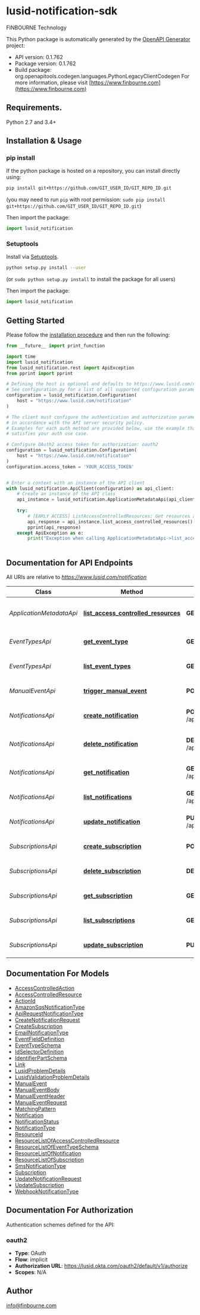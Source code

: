 # lusid-notification-sdk
FINBOURNE Technology

This Python package is automatically generated by the [OpenAPI Generator](https://openapi-generator.tech) project:

- API version: 0.1.762
- Package version: 0.1.762
- Build package: org.openapitools.codegen.languages.PythonLegacyClientCodegen
For more information, please visit [https://www.finbourne.com](https://www.finbourne.com)

## Requirements.

Python 2.7 and 3.4+

## Installation & Usage
### pip install

If the python package is hosted on a repository, you can install directly using:

```sh
pip install git+https://github.com/GIT_USER_ID/GIT_REPO_ID.git
```
(you may need to run `pip` with root permission: `sudo pip install git+https://github.com/GIT_USER_ID/GIT_REPO_ID.git`)

Then import the package:
```python
import lusid_notification
```

### Setuptools

Install via [Setuptools](http://pypi.python.org/pypi/setuptools).

```sh
python setup.py install --user
```
(or `sudo python setup.py install` to install the package for all users)

Then import the package:
```python
import lusid_notification
```

## Getting Started

Please follow the [installation procedure](#installation--usage) and then run the following:

```python
from __future__ import print_function

import time
import lusid_notification
from lusid_notification.rest import ApiException
from pprint import pprint

# Defining the host is optional and defaults to https://www.lusid.com/notification
# See configuration.py for a list of all supported configuration parameters.
configuration = lusid_notification.Configuration(
    host = "https://www.lusid.com/notification"
)

# The client must configure the authentication and authorization parameters
# in accordance with the API server security policy.
# Examples for each auth method are provided below, use the example that
# satisfies your auth use case.

# Configure OAuth2 access token for authorization: oauth2
configuration = lusid_notification.Configuration(
    host = "https://www.lusid.com/notification"
)
configuration.access_token = 'YOUR_ACCESS_TOKEN'


# Enter a context with an instance of the API client
with lusid_notification.ApiClient(configuration) as api_client:
    # Create an instance of the API class
    api_instance = lusid_notification.ApplicationMetadataApi(api_client)
    
    try:
        # [EARLY ACCESS] ListAccessControlledResources: Get resources available for access control
        api_response = api_instance.list_access_controlled_resources()
        pprint(api_response)
    except ApiException as e:
        print("Exception when calling ApplicationMetadataApi->list_access_controlled_resources: %s\n" % e)
    
```

## Documentation for API Endpoints

All URIs are relative to *https://www.lusid.com/notification*

Class | Method | HTTP request | Description
------------ | ------------- | ------------- | -------------
*ApplicationMetadataApi* | [**list_access_controlled_resources**](docs/ApplicationMetadataApi.md#list_access_controlled_resources) | **GET** /api/metadata/access/resources | [EARLY ACCESS] ListAccessControlledResources: Get resources available for access control
*EventTypesApi* | [**get_event_type**](docs/EventTypesApi.md#get_event_type) | **GET** /api/eventtypes/{eventType} | [EXPERIMENTAL] GetEventType: Gets the specified event type schema.
*EventTypesApi* | [**list_event_types**](docs/EventTypesApi.md#list_event_types) | **GET** /api/eventtypes | [EXPERIMENTAL] ListEventTypes: Lists all of the available event types.
*ManualEventApi* | [**trigger_manual_event**](docs/ManualEventApi.md#trigger_manual_event) | **POST** /api/manualevent | [EXPERIMENTAL] TriggerManualEvent: Trigger a manual event.
*NotificationsApi* | [**create_notification**](docs/NotificationsApi.md#create_notification) | **POST** /api/subscriptions/{scope}/{code}/notifications | [EXPERIMENTAL] CreateNotification: Add a Notification to a Subscription.
*NotificationsApi* | [**delete_notification**](docs/NotificationsApi.md#delete_notification) | **DELETE** /api/subscriptions/{scope}/{code}/notifications/{id} | [EXPERIMENTAL] DeleteNotification: Delete a notification for a given subscription.
*NotificationsApi* | [**get_notification**](docs/NotificationsApi.md#get_notification) | **GET** /api/subscriptions/{scope}/{code}/notifications/{id} | [EXPERIMENTAL] GetNotification: Get a notification on a subscription.
*NotificationsApi* | [**list_notifications**](docs/NotificationsApi.md#list_notifications) | **GET** /api/subscriptions/{scope}/{code}/notifications | [EXPERIMENTAL] ListNotifications: List all notifications on a subscription.
*NotificationsApi* | [**update_notification**](docs/NotificationsApi.md#update_notification) | **PUT** /api/subscriptions/{scope}/{code}/notifications/{id} | [EXPERIMENTAL] UpdateNotification: Update a Notification for a Subscription
*SubscriptionsApi* | [**create_subscription**](docs/SubscriptionsApi.md#create_subscription) | **POST** /api/subscriptions | [EXPERIMENTAL] CreateSubscription: Create a new subscription.
*SubscriptionsApi* | [**delete_subscription**](docs/SubscriptionsApi.md#delete_subscription) | **DELETE** /api/subscriptions/{scope}/{code} | [EXPERIMENTAL] DeleteSubscription: Delete a subscription.
*SubscriptionsApi* | [**get_subscription**](docs/SubscriptionsApi.md#get_subscription) | **GET** /api/subscriptions/{scope}/{code} | [EXPERIMENTAL] GetSubscription: Get a subscription.
*SubscriptionsApi* | [**list_subscriptions**](docs/SubscriptionsApi.md#list_subscriptions) | **GET** /api/subscriptions | [EXPERIMENTAL] ListSubscriptions: List subscriptions.
*SubscriptionsApi* | [**update_subscription**](docs/SubscriptionsApi.md#update_subscription) | **PUT** /api/subscriptions/{scope}/{code} | [EXPERIMENTAL] UpdateSubscription: Update an existing subscription.


## Documentation For Models

 - [AccessControlledAction](docs/AccessControlledAction.md)
 - [AccessControlledResource](docs/AccessControlledResource.md)
 - [ActionId](docs/ActionId.md)
 - [AmazonSqsNotificationType](docs/AmazonSqsNotificationType.md)
 - [ApiRequestNotificationType](docs/ApiRequestNotificationType.md)
 - [CreateNotificationRequest](docs/CreateNotificationRequest.md)
 - [CreateSubscription](docs/CreateSubscription.md)
 - [EmailNotificationType](docs/EmailNotificationType.md)
 - [EventFieldDefinition](docs/EventFieldDefinition.md)
 - [EventTypeSchema](docs/EventTypeSchema.md)
 - [IdSelectorDefinition](docs/IdSelectorDefinition.md)
 - [IdentifierPartSchema](docs/IdentifierPartSchema.md)
 - [Link](docs/Link.md)
 - [LusidProblemDetails](docs/LusidProblemDetails.md)
 - [LusidValidationProblemDetails](docs/LusidValidationProblemDetails.md)
 - [ManualEvent](docs/ManualEvent.md)
 - [ManualEventBody](docs/ManualEventBody.md)
 - [ManualEventHeader](docs/ManualEventHeader.md)
 - [ManualEventRequest](docs/ManualEventRequest.md)
 - [MatchingPattern](docs/MatchingPattern.md)
 - [Notification](docs/Notification.md)
 - [NotificationStatus](docs/NotificationStatus.md)
 - [NotificationType](docs/NotificationType.md)
 - [ResourceId](docs/ResourceId.md)
 - [ResourceListOfAccessControlledResource](docs/ResourceListOfAccessControlledResource.md)
 - [ResourceListOfEventTypeSchema](docs/ResourceListOfEventTypeSchema.md)
 - [ResourceListOfNotification](docs/ResourceListOfNotification.md)
 - [ResourceListOfSubscription](docs/ResourceListOfSubscription.md)
 - [SmsNotificationType](docs/SmsNotificationType.md)
 - [Subscription](docs/Subscription.md)
 - [UpdateNotificationRequest](docs/UpdateNotificationRequest.md)
 - [UpdateSubscription](docs/UpdateSubscription.md)
 - [WebhookNotificationType](docs/WebhookNotificationType.md)


<a id="documentation-for-authorization"></a>
## Documentation For Authorization


Authentication schemes defined for the API:
<a id="oauth2"></a>
### oauth2

- **Type**: OAuth
- **Flow**: implicit
- **Authorization URL**: https://lusid.okta.com/oauth2/default/v1/authorize
- **Scopes**: N/A


## Author

info@finbourne.com


